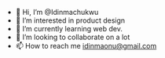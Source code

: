 - 👋 Hi, I’m @Idinmachukwu
- 👀 I’m interested in product design
- 🌱 I’m currently learning web dev.
- 💞️ I’m looking to collaborate on a lot 
- 📫 How to reach me idinmaonu@gmail.com

<!---
Idinmachukwu/Idinmachukwu is a ✨ special ✨ repository because its `README.md` (this file) appears on your GitHub profile.
You can click the Preview link to take a look at your changes.
--->
